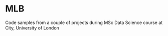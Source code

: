 # MLB


Code samples from a couple of projects during MSc Data Science course at City, University of London